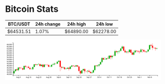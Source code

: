 # Bitcoin Stats

BTC/USDT|24h change|24h high|24h low|
|---|---|---|---|
|$64531.51|1.07%|$64890.00|$62278.00|

<img src="./chart.svg">
